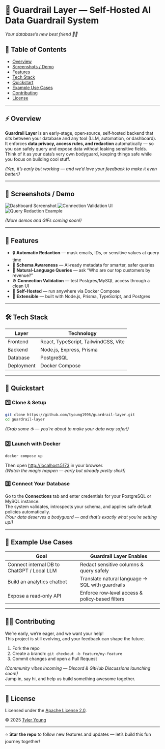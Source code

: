 # 🧱 Guardrail Layer — Self‑Hosted AI Data Guardrail System  
*Your database’s new best friend 🧠🔐*  

## 🧭 Table of Contents

- [Overview](#-overview)
- [Screenshots / Demo](#-screenshots--demo)
- [Features](#-features)
- [Tech Stack](#-tech-stack)
- [Quickstart](#-quickstart)
- [Example Use Cases](#-example-use-cases)
- [Contributing](#-contributing)
- [License](#-license)

---

## ⚡ Overview

**Guardrail Layer** is an early-stage, open‑source, self‑hosted backend that sits between your database and any tool (LLM, automation, or dashboard).  
It enforces **data privacy, access rules, and redaction** automatically — so you can safely query and expose data without leaking sensitive fields.  
Think of it as your data’s very own bodyguard, keeping things safe while you focus on building cool stuff.  

*(Yep, it’s early but working — and we’d love your feedback to make it even better!)*

---

## 📸 Screenshots / Demo

![Dashboard Screenshot](./screenshots/dashboard.png)
![Connection Validation UI](./screenshots/connection-validation.png)
![Query Redaction Example](./screenshots/query-redaction.png)

*(More demos and GIFs coming soon!)*  

---

## 🧩 Features

- 🔒 **Automatic Redaction** — mask emails, IDs, or sensitive values at query time  
- 🧠 **Schema Awareness** — AI‑ready metadata for smarter, safer queries  
- 💬 **Natural‑Language Queries** — ask “Who are our top customers by revenue?”  
- ⚙️ **Connection Validation** — test Postgres/MySQL access through a clean UI  
- 🐳 **Self‑Hosted** — run anywhere via Docker Compose  
- 🧱 **Extensible** — built with Node.js, Prisma, TypeScript, and Postgres  

---

## 🛠️ Tech Stack

| Layer | Technology |
|-------|-------------|
| Frontend | React, TypeScript, TailwindCSS, Vite |
| Backend | Node.js, Express, Prisma |
| Database | PostgreSQL |
| Deployment | Docker Compose |

---

## 🚀 Quickstart

### 1️⃣ Clone & Setup  
```bash
git clone https://github.com/tyoung1996/guardrail-layer.git
cd guardrail-layer
```
*(Grab some ☕ — you’re about to make your data way safer!)*

### 2️⃣ Launch with Docker  
```bash
docker compose up
```
Then open [http://localhost:5173](http://localhost:5173) in your browser.  
*(Watch the magic happen — early but already pretty slick!)*

### 3️⃣ Connect Your Database  
Go to the **Connections** tab and enter credentials for your PostgreSQL or MySQL instance.  
The system validates, introspects your schema, and applies safe default policies automatically.  
*(Your data deserves a bodyguard — and that’s exactly what you’re setting up!)*

---

## 🧰 Example Use Cases

| Goal | Guardrail Layer Enables |
|------|--------------------------|
| Connect internal DB to ChatGPT / Local LLM | Redact sensitive columns & query safely |
| Build an analytics chatbot | Translate natural language → SQL with guardrails |
| Expose a read‑only API | Enforce row‑level access & policy‑based filters |

---

## 🧑‍💻 Contributing

We’re early, we’re eager, and we want your help!  
This project is still evolving, and your feedback can shape the future.  

1. Fork the repo  
2. Create a branch: `git checkout -b feature/my-feature`  
3. Commit changes and open a Pull Request  

*(Community vibes incoming — Discord & GitHub Discussions launching soon!)*  
Jump in, say hi, and help us build something awesome together.  

---

## 📜 License

Licensed under the [Apache License 2.0](https://www.apache.org/licenses/LICENSE-2.0).  

© 2025 [Tyler Young](https://github.com/tyoung1996)  

---

⭐ **Star the repo** to follow new features and updates — let’s build this fun journey together!